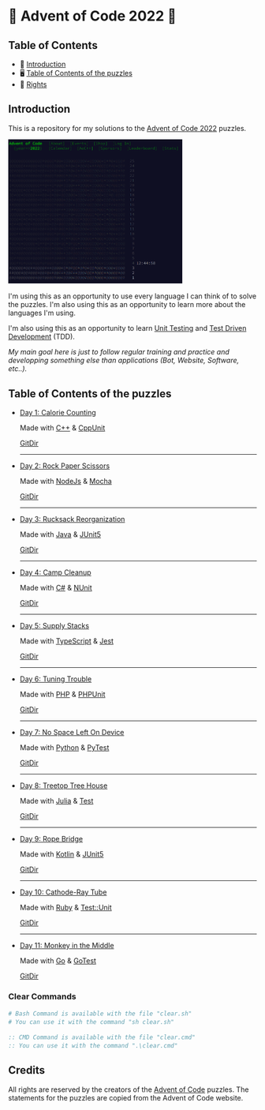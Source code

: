 # 🎄 Advent of Code 2022 🎁

## Table of Contents

- 🎁 [Introduction](#introduction)
- 🖥️ [Table of Contents of the puzzles](#table-of-contents-of-the-puzzles)
- 🎄 [Rights](#rights)

## Introduction

This is a repository for my solutions to the [Advent of Code 2022](https://adventofcode.com/2022) puzzles.

<img class="main-webpage" src="./img/website.png" height= 20% width=70%>

I'm using this as an opportunity to use every language I can think of to solve the puzzles. I'm also using this as an opportunity to learn more about the languages I'm using.

I'm also using this as an opportunity to learn [Unit Testing](https://en.wikipedia.org/wiki/Unit_testing) and [Test Driven Development](https://en.wikipedia.org/wiki/Test-driven_development) (TDD).

_My main goal here is just to follow regular training and practice and developping something else than applications (Bot, Website, Software, etc..)._

## Table of Contents of the puzzles

- [Day 1: Calorie Counting](https://adventofcode.com/2022/day/1)

  Made with [C++](https://www.cplusplus.com/) & [CppUnit](https://wiki.freedesktop.org/www/Software/cppunit/)

  [GitDir](https://github.com/Eric-Philippe/Calendrier-IT/tree/master/Day1)

  ***

- [Day 2: Rock Paper Scissors](https://adventofcode.com/2022/day/2)

  Made with [NodeJs](https://nodejs.org/en/) & [Mocha](https://mochajs.org/)

  [GitDir](https://github.com/Eric-Philippe/Calendrier-IT/tree/master/Day2)

  ***

- [Day 3: Rucksack Reorganization](https://adventofcode.com/2022/day/3)

  Made with [Java](https://www.java.com/en/) & [JUnit5](https://junit.org/junit5/)

  [GitDir](https://github.com/Eric-Philippe/Calendrier-IT/tree/master/Day3)

  ***

- [Day 4: Camp Cleanup](https://adventofcode.com/2022/day/4)

  Made with [C#](https://docs.microsoft.com/en-us/dotnet/csharp/) & [NUnit](https://nunit.org/)

  [GitDir](https://github.com/Eric-Philippe/Calendrier-IT/tree/master/Day4)

  ***

- [Day 5: Supply Stacks](https://adventofcode.com/2022/day/5)

  Made with [TypeScript](https://www.typescriptlang.org/) & [Jest](https://jestjs.io/)

  [GitDir](https://github.com/Eric-Philippe/Calendrier-IT/tree/master/Day5)

  ***

- [Day 6: Tuning Trouble](https://adventofcode.com/2022/day/6)

  Made with [PHP](https://www.php.net/) & [PHPUnit](https://phpunit.de/)

  [GitDir](https://github.com/Eric-Philippe/Calendrier-IT/tree/master/Day6)

  ***

- [Day 7: No Space Left On Device](https://adventofcode.com/2022/day/7)

  Made with [Python](https://www.python.org/) & [PyTest](https://docs.pytest.org/en/stable/)

  [GitDir](https://github.com/Eric-Philippe/Calendrier-IT/tree/master/Day7)

  ***

- [Day 8: Treetop Tree House](https://adventofcode.com/2022/day/8)

  Made with [Julia](https://julialang.org/) & [Test](https://julialang.org/)

  [GitDir](https://github.com/Eric-Philippe/Calendrier-IT/tree/master/Day8)

  ***

- [Day 9: Rope Bridge](https://adventofcode.com/2022/day/9)

  Made with [Kotlin](https://kotlinlang.org/) & [JUnit5](https://junit.org/junit5/)

  [GitDir](https://github.com/Eric-Philippe/Calendrier-IT/tree/master/Day9)

  ***

- [Day 10: Cathode-Ray Tube](https://adventofcode.com/2022/day/10)

  Made with [Ruby](https://www.ruby-lang.org/en/) & [Test::Unit](https://ruby-doc.org/stdlib-2.7.0/libdoc/test/unit/rdoc/Test/Unit.html)

  [GitDir](https://github.com/Eric-Philippe/Calendrier-IT/tree/master/Day10)

  ***

- [Day 11: Monkey in the Middle](https://adventofcode.com/2022/day/11)

  Made with [Go](https://golang.org/) & [GoTest](https://golang.org/pkg/testing/)

  [GitDir](https://github.com/Eric-Philippe/Calendrier-IT/tree/master/Day11)

### Clear Commands

```bash
# Bash Command is available with the file "clear.sh"
# You can use it with the command "sh clear.sh"
```

```cmd
:: CMD Command is available with the file "clear.cmd"
:: You can use it with the command ".\clear.cmd"
```

## Credits

All rights are reserved by the creators of the [Advent of Code](https://adventofcode.com/2022) puzzles. The statements for the puzzles are copied from the Advent of Code website.
